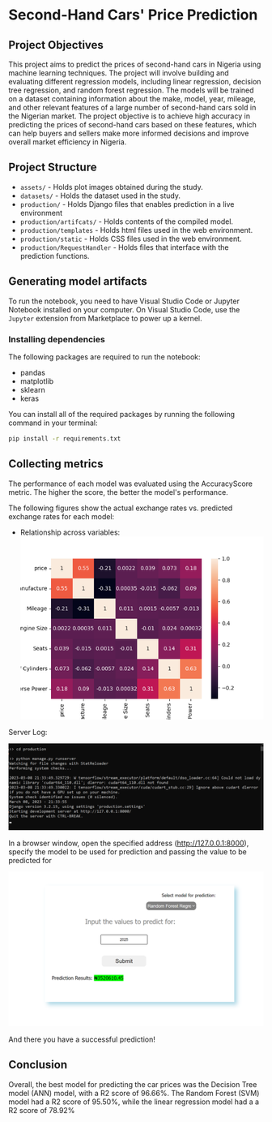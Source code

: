 # Second-Hand Cars' Price Prediction

## Project Objectives
This project aims to predict the prices of second-hand cars in Nigeria using machine learning techniques. The project will involve building and evaluating different regression models, including linear regression, decision tree regression, and random forest regression. The models will be trained on a dataset containing information about the make, model, year, mileage, and other relevant features of a large number of second-hand cars sold in the Nigerian market. The project objective is to achieve high accuracy in predicting the prices of second-hand cars based on these features, which can help buyers and sellers make more informed decisions and improve overall market efficiency in Nigeria.


## Project Structure
- `assets/` - Holds plot images obtained during the study.
- `datasets/` - Holds the dataset used in the study.
- `production/` - Holds Django files that enables prediction in a live environment
- `production/artifcats/` - Holds contents of the compiled model.
- `production/templates` - Holds html files used in the web environment.
- `production/static` - Holds CSS files used in the web environment.
- `production/RequestHandler` - Holds files that interface with the prediction functions.


## Generating model artifacts
To run the notebook, you need to have Visual Studio Code or Jupyter Notebook installed on your computer. On Visual Studio Code, use the `Jupyter` extension from Marketplace to power up a kernel.

### Installing dependencies
The following packages are required to run the notebook:

- pandas
- matplotlib
- sklearn
- keras

You can install all of the required packages by running the following command in your terminal:

```sh
pip install -r requirements.txt
```

## Collecting metrics
The performance of each model was evaluated using the AccuracyScore metric. The higher the score, the better the model's performance.

The following figures show the actual exchange rates vs. predicted exchange rates for each model:

- Relationship across variables:
![Heatmap](assets/heatmap.png)

Server Log:

![Server log](assets/server-log.png)

In a browser window, open the specified address (http://127.0.0.1:8000), specify the model to be used for prediction and passing the value to be predicted for

![Web Screenshot](assets/web-screenshot.png)

And there you have a successful prediction!

## Conclusion
Overall, the best model for predicting the car prices was the Decision Tree model (ANN) model, with a R2 score of 96.66%. The Random Forest (SVM) model had a R2 score of 95.50%, while the linear regression model had a a R2 score of 78.92%
